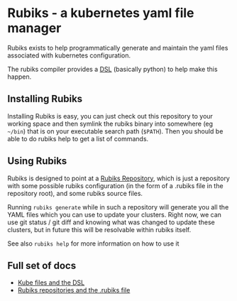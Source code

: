 # Rubiks - a kubernetes yaml file manager

Rubiks exists to help programmatically generate and maintain the yaml files associated
with kubernetes configuration.

The rubiks compiler provides a [DSL](Kube%20files%20and%20the%20DSL.md) (basically python) to help
make this happen.

## Installing Rubiks

Installing Rubiks is easy, you can just check out this repository to your working space
and then symlink the rubiks binary into somewhere (eg `~/bin`) that is on your executable
search path (`$PATH`). Then you should be able to do rubiks help to get a list of commands.

## Using Rubiks

Rubiks is designed to point at a [Rubiks Repository](docs/Rubiks%20repositories%20and%20the%20.rubiks%20file.md),
which is just a repository with some possible rubiks configuration (in the form of a .rubiks
file in the repository root), and some rubiks source files.

Running `rubiks generate` while in such a repository will generate you all the YAML files
which you can use to update your clusters. Right now, we can use git status / git diff and
knowing what was changed to update these clusters, but in future this will be resolvable
within rubiks itself.

See also `rubiks help` for more information on how to use it

## Full set of docs

- [Kube files and the DSL](docs/Kube%20files%20and%20the%20DSL.md)
- [Rubiks repositories and the .rubiks file](docs/Rubiks%20repositories%20and%20the%20.rubiks%20file.md)
